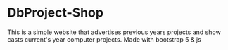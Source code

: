 # DbProject-Shop
This is a simple website that advertises previous years projects and show casts current's year computer projects. Made with bootstrap 5 &amp; js
<!-- No guides for now. -->

